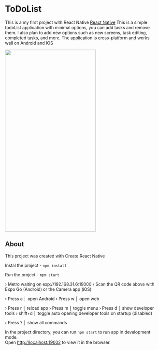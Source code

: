 

# ToDoList

This is a my first project with React Native [React Native](https://reactnative.dev/) This is a simple todoList application with minimal options, you can add tasks and remove them. I also plan to add new options such as new screens, task editing, completed tasks, and more. The application is cross-platform and works well on Android and IOS

<img src="https://github.com/allexz10/allexz10/blob/main/assets/RN-toDoList.gif"  width="300" height="600" />


## About

This project was created with Create React Native

Instal the project - `npm install`

Run the project - `npm start`

› Metro waiting on exp://192.168.31.6:19000
› Scan the QR code above with Expo Go (Android) or the Camera app (iOS)

› Press a │ open Android
› Press w │ open web

› Press r │ reload app
› Press m │ toggle menu
› Press d │ show developer tools
› shift+d │ toggle auto opening developer tools on startup (disabled)

› Press ? │ show all commands


In the project directory, you can run `npm start` to run app in development mode.<br>
Open [http://localhost:19002](http://localhost:19002) to view it in the browser.
